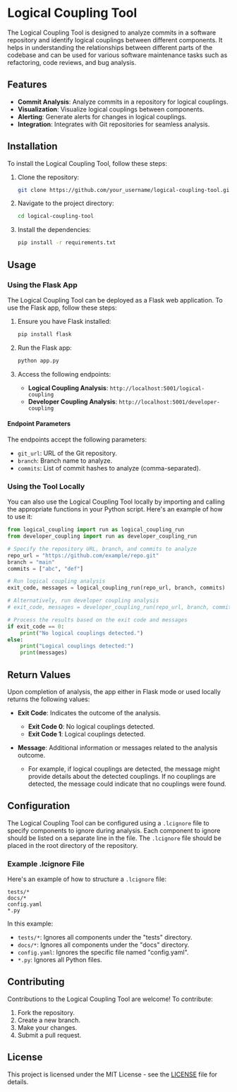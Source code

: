 # Logical Coupling Tool

The Logical Coupling Tool is designed to analyze commits in a software repository and identify logical couplings between different components. It helps in understanding the relationships between different parts of the codebase and can be used for various software maintenance tasks such as refactoring, code reviews, and bug analysis.

## Features

- **Commit Analysis**: Analyze commits in a repository for logical couplings.
- **Visualization**: Visualize logical couplings between components.
- **Alerting**: Generate alerts for changes in logical couplings.
- **Integration**: Integrates with Git repositories for seamless analysis.

## Installation

To install the Logical Coupling Tool, follow these steps:

1. Clone the repository:

   ```bash
   git clone https://github.com/your_username/logical-coupling-tool.git
   ```

2. Navigate to the project directory:

   ```bash
   cd logical-coupling-tool
   ```

3. Install the dependencies:

   ```bash
   pip install -r requirements.txt
   ```

## Usage

### Using the Flask App

The Logical Coupling Tool can be deployed as a Flask web application. To use the Flask app, follow these steps:

1. Ensure you have Flask installed:

   ```bash
   pip install flask
   ```

2. Run the Flask app:

   ```bash
   python app.py
   ```

3. Access the following endpoints:

   - **Logical Coupling Analysis**: `http://localhost:5001/logical-coupling`
   - **Developer Coupling Analysis**: `http://localhost:5001/developer-coupling`

#### Endpoint Parameters

The endpoints accept the following parameters:

- `git_url`: URL of the Git repository.
- `branch`: Branch name to analyze.
- `commits`: List of commit hashes to analyze (comma-separated).

### Using the Tool Locally

You can also use the Logical Coupling Tool locally by importing and calling the appropriate functions in your Python script. Here's an example of how to use it:

```python
from logical_coupling import run as logical_coupling_run
from developer_coupling import run as developer_coupling_run

# Specify the repository URL, branch, and commits to analyze
repo_url = "https://github.com/example/repo.git"
branch = "main"
commits = ["abc", "def"]

# Run logical coupling analysis
exit_code, messages = logical_coupling_run(repo_url, branch, commits)

# Alternatively, run developer coupling analysis
# exit_code, messages = developer_coupling_run(repo_url, branch, commits)

# Process the results based on the exit code and messages
if exit_code == 0:
    print("No logical couplings detected.")
else:
    print("Logical couplings detected:")
    print(messages)
```
## Return Values

Upon completion of analysis, the app either in Flask mode or used locally returns the following values:

- **Exit Code**: Indicates the outcome of the analysis.
  - **Exit Code 0**: No logical couplings detected.
  - **Exit Code 1**: Logical couplings detected.

- **Message**: Additional information or messages related to the analysis outcome.
  - For example, if logical couplings are detected, the message might provide details about the detected couplings. If no couplings are detected, the message could indicate that no couplings were found.

## Configuration

The Logical Coupling Tool can be configured using a `.lcignore` file to specify components to ignore during analysis. Each component to ignore should be listed on a separate line in the file.
The `.lcignore` file should be placed in the root directory of the repository.

### Example .lcignore File

Here's an example of how to structure a `.lcignore` file:

```plaintext
tests/*
docs/*
config.yaml
*.py
```

In this example:

- `tests/*`: Ignores all components under the "tests" directory.
- `docs/*`: Ignores all components under the "docs" directory.
- `config.yaml`: Ignores the specific file named "config.yaml".
- `*.py`: Ignores all Python files.

## Contributing

Contributions to the Logical Coupling Tool are welcome! To contribute:

1. Fork the repository.
2. Create a new branch.
3. Make your changes.
4. Submit a pull request.

## License

This project is licensed under the MIT License - see the [LICENSE](LICENSE) file for details.

